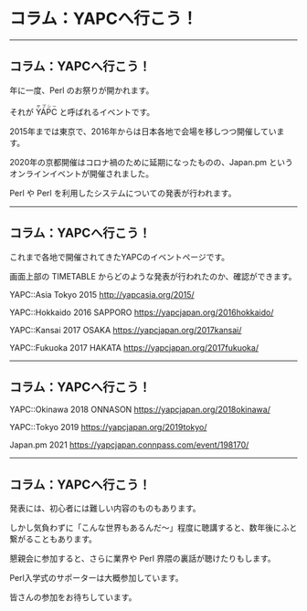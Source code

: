 # コラム：YAPCへ行こう！

---

## コラム：YAPCへ行こう！

年に一度、Perl のお祭りが開かれます。

それが <ruby>YAPC<rt>ヤプシー</rt></ruby> と呼ばれるイベントです。

2015年までは東京で、2016年からは日本各地で会場を移しつつ開催しています。

2020年の京都開催はコロナ禍のために延期になったものの、Japan.pm というオンラインイベントが開催されました。

Perl や Perl を利用したシステムについての発表が行われます。

---

## コラム：YAPCへ行こう！

これまで各地で開催されてきたYAPCのイベントページです。

画面上部の TIMETABLE からどのような発表が行われたのか、確認ができます。

YAPC::Asia Tokyo 2015
http://yapcasia.org/2015/

YAPC::Hokkaido 2016 SAPPORO
https://yapcjapan.org/2016hokkaido/

YAPC::Kansai 2017 OSAKA
https://yapcjapan.org/2017kansai/

YAPC::Fukuoka 2017 HAKATA
https://yapcjapan.org/2017fukuoka/

---

## コラム：YAPCへ行こう！

YAPC::Okinawa 2018 ONNASON
https://yapcjapan.org/2018okinawa/

YAPC::Tokyo 2019
https://yapcjapan.org/2019tokyo/

Japan.pm 2021
https://yapcjapan.connpass.com/event/198170/

---

## コラム：YAPCへ行こう！

発表には、初心者には難しい内容のものもあります。

しかし気負わずに「こんな世界もあるんだ〜」程度に聴講すると、数年後にふと繋がることもあります。

懇親会に参加すると、さらに業界や Perl 界隈の裏話が聴けたりもします。

Perl入学式のサポーターは大概参加しています。

皆さんの参加をお待ちしています。

